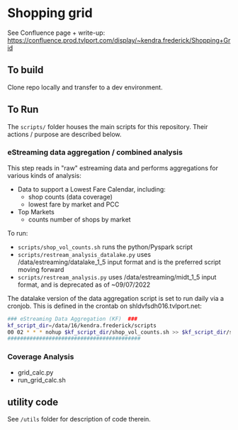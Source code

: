 

# Shopping grid

See Confluence page + write-up: https://confluence.prod.tvlport.com/display/~kendra.frederick/Shopping+Grid


## To build
Clone repo locally and transfer to a dev environment. 


## To Run

The `scripts/` folder houses the main scripts for this repository. Their actions / purpose are described below.

### eStreaming data aggregation / combined analysis

This step reads in "raw" estreaming data and performs aggregations for various kinds of analysis:
- Data to support a Lowest Fare Calendar, including:
    - shop counts (data coverage)
    - lowest fare by market and PCC
- Top Markets
    - counts number of shops by market

To run:
- `scripts/shop_vol_counts.sh` runs the python/Pyspark script
- `scripts/restream_analysis_datalake.py` uses /data/estreaming/datalake_1_5 input format and is the preferred script moving forward
- `scripts/restream_analysis.py` uses /data/estreaming/midt_1_5 input format, and is deprecated as of ~09/07/2022

The datalake version of the data aggregation script is set to run daily via a cronjob. This is defined in the crontab on shldvfsdh016.tvlport.net: 

```bash
### eStreaming Data Aggregation (KF)  ###
kf_script_dir=/data/16/kendra.frederick/scripts
00 02 * * * nohup $kf_script_dir/shop_vol_counts.sh >> $kf_script_dir/shop-vol-counts-out.txt 2> $kf_script_dir/shop-vol-counts-err.txt &
##########################################
```

### Coverage Analysis

- grid_calc.py
- run_grid_calc.sh


## utility code
See `/utils` folder for description of code therein. 